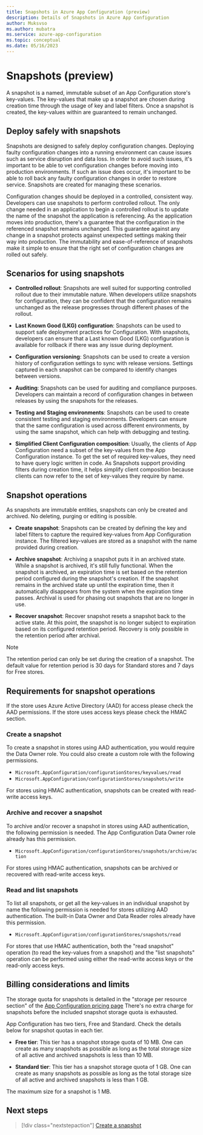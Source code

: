 ```yaml
---
title: Snapshots in Azure App Configuration (preview)
description: Details of Snapshots in Azure App Configuration
author: Muksvso
ms.author: mubatra
ms.service: azure-app-configuration
ms.topic: conceptual 
ms.date: 05/16/2023
---
```


# Snapshots (preview)

A snapshot is a named, immutable subset of an App Configuration store's key-values. The key-values that make up a snapshot are chosen during creation time through the usage of key and label filters. Once a snapshot is created, the key-values within are guaranteed to remain unchanged.

## Deploy safely with snapshots

Snapshots are designed to safely deploy configuration changes. Deploying faulty configuration changes into a running environment can cause issues such as service disruption and data loss. In order to avoid such issues, it's important to be able to vet configuration changes before moving into production environments. If such an issue does occur, it's important to be able to roll back any faulty configuration changes in order to restore service. Snapshots are created for managing these scenarios.

Configuration changes should be deployed in a controlled, consistent way. Developers can use snapshots to perform controlled rollout. The only change needed in an application to begin a controlled rollout is to update the name of the snapshot the application is referencing. As the application moves into production, there's a guarantee that the configuration in the referenced snapshot remains unchanged. This guarantee against any change in a snapshot protects against unexpected settings making their way into production. The immutability and ease-of-reference of snapshots make it simple to ensure that the right set of configuration changes are rolled out safely.

## Scenarios for using snapshots

* **Controlled rollout**: Snapshots are well suited for supporting controlled rollout due to their immutable nature. When developers utilize snapshots for configuration, they can be confident that the configuration remains unchanged as the release progresses through different phases of the rollout.

* **Last Known Good (LKG) configuration**: Snapshots can be used to support safe deployment practices for Configuration. With snapshots, developers can ensure that a Last known Good (LKG) configuration is available for rollback if there was any issue during deployment.

* **Configuration versioning**: Snapshots can be used to create a version history of configuration settings to sync with release versions. Settings captured in each snapshot can be compared to identify changes between versions.

* **Auditing**: Snapshots can be used for auditing and compliance purposes. Developers can maintain a record of configuration changes in between releases by using the snapshots for the releases.

* **Testing and Staging environments**: Snapshots can be used to create consistent testing and staging environments. Developers can ensure that the same configuration is used across different environments, by using the same snapshot, which can help with debugging and testing.

* **Simplified Client Configuration composition**: Usually, the clients of App Configuration need a subset of the key-values from the App Configuration instance. To get the set of required key-values, they need to have query logic written in code. As Snapshots support providing filters during creation time, it helps simplify client composition because clients can now refer to the set of key-values they require by name.

## Snapshot operations

As snapshots are immutable entities, snapshots can only be created and archived. No deleting, purging or editing is possible.  

* **Create snapshot**: Snapshots can be created by defining the key and label filters to capture the required key-values from App Configuration instance. The filtered key-values are stored as a snapshot with the name provided during creation.  

* **Archive snapshot**: Archiving a snapshot puts it in an archived state. While a snapshot is archived, it's still fully functional. When the snapshot is archived, an expiration time is set based on the retention period configured during the snapshot's creation. If the snapshot remains in the archived state up until the expiration time, then it automatically disappears from the system when the expiration time passes. Archival is used for phasing out snapshots that are no longer in use.

* **Recover snapshot**: Recover snapshot resets a snapshot back to the active state. At this point, the snapshot is no longer subject to expiration based on its configured retention period. Recovery is only possible in the retention period after archival.

> [!NOTE]
> The retention period can only be set during the creation of a snapshot. The default value for retention period is 30 days for Standard stores and 7 days for Free stores.

## Requirements for snapshot operations

If the store uses Azure Active Directory (AAD) for access please check the AAD permissions. If the store uses access keys please check the HMAC section.

### Create a snapshot

To create a snapshot in stores using AAD authentication,  you would require the Data Owner role. You could also create a custom role with the following permissions.
- `Microsoft.AppConfiguration/configurationStores/keyvalues/read`
- `Microsoft.AppConfiguration/configurationStores/snapshots/write`

For stores using HMAC authentication, snapshots can be created with read-write access keys.

### Archive and recover a snapshot

To archive and/or recover a snapshot in stores using AAD authentication, the following permission is needed. The App Configuration Data Owner role already has this permission.
- `Microsoft.AppConfiguration/configurationStores/snapshots/archive/action`

For stores using HMAC authentication, snapshots can be archived or recovered with read-write access keys.

### Read and list snapshots

To  list all snapshots, or get all the key-values in an individual snapshot by name the following permission is needed for stores utilizing AAD authentication. The built-in Data Owner and Data Reader roles already have this permission.
- `Microsoft.AppConfiguration/configurationStores/snapshots/read`

For stores that use HMAC authentication, both the "read snapshot" operation (to read the key-values from a snapshot) and the "list snapshots" operation can be performed using either the read-write access keys or the read-only access keys.

## Billing considerations and limits

The storage quota for snapshots is detailed in the "storage per resource section" of the [App Configuration pricing page](https://azure.microsoft.com/pricing/details/app-configuration/) There's no extra charge for snapshots before the included snapshot storage quota is exhausted.

App Configuration has two tiers, Free and Standard. Check the details below for snapshot quotas in each tier.

* **Free tier**: This tier has a snapshot storage quota of 10 MB.  One can create as many snapshots as possible as long as the total storage size of all active and archived snapshots is less than 10 MB.

* **Standard tier**: This tier has a snapshot storage quota of 1 GB. One can create as many snapshots as possible as long as the total storage size of all active and archived snapshots is less than 1 GB.

The maximum size for a snapshot is 1 MB.

## Next steps

> [!div class="nextstepaction"]
> [Create a snapshot](./howto-create-snapshots.md)  
